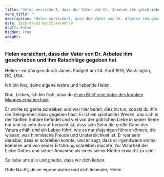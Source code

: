 ```yaml
---
title: "Helen versichert, dass der Vater von Dr. Arbelee ihm geschrieben und ihm Ratschläge gegeben hat"
menu_title: ""
description: "Helen versichert, dass der Vater von Dr. Arbelee ihm geschrieben und ihm Ratschläge gegeben hat"
date: 2020-08-01 06:25:48+00:79
draft: False
hidden: True
weight:
---
```

### Helen versichert, dass der Vater von Dr. Arbelee ihm geschrieben und ihm Ratschläge gegeben hat

Helen – empfangen durch James Padgett am 24. April 1919, Washington, DC, USA.

Ich bin hier, deine eigene wahre und liebende Helen.

Nun, Liebes, ich bin froh, dass du [einen Brief vom Vater des kranken Mannes erhalten hast](/padgett-botschaften/padgett-botschaften-in-reihenfolge-des-datums/padgett-botschaften-1919/vater-in-der-spirituellen-welt-schreibt-an-seinen-kranken-sohn-dr-arbelee-ueber-sein-leben-dort-jep-arbelee-24-april-1919/).

Er wollte so gerne schreiben und war hier bereit, dies zu tun, sobald du ihm die Gelegenheit dazu gegeben hast. Er ist ein spirituelles Wesen, das sich in der fünften Sphäre befindet und viel von der göttlichen Liebe in seiner Seele hat und so sehr darauf bedacht ist, dass sein Sohn die große Gabe des Vaters erhält und ein Leben führt, wie es nur diejenigen führen können, die wissen, was himmlische Freude und Unsterblichkeit ist. Er war sehr dankbar, dass er schreiben konnte, und er sagt, dass er irgendwann einmal kommen und von seiner Erfahrung schreiben möchte, zur Wahrheit der Liebe Gottes und seiner Annahme als eines seiner Kinder erwacht zu sein.

So liebe uns alle und glaube, dass wir dich lieben.

Gute Nacht, deine eigene wahre und dich liebende, Helen.

